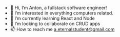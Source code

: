 - 👋 Hi, I’m Anton, a fullstack software engineer! 
- 👀 I’m interested in everything computers related.
- 🌱 I’m currently learning React and Node
- 💞️ I’m looking to collaborate on CRUD apps
- 📫 How to reach me a.eternalstudent@gmail.com
